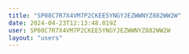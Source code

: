 ```yaml
---
title: "SP08C7R7X4VM7P2CKEE5YNGYJEZWWNYZ882WW2W"
date: 2024-04-23T12:13:48.019Z
user: SP08C7R7X4VM7P2CKEE5YNGYJEZWWNYZ882WW2W
layout: "users"
---
```

    